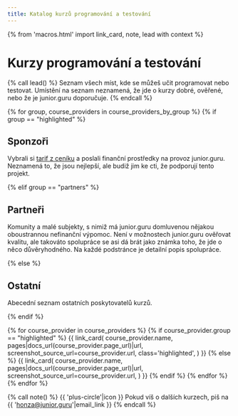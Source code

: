 ```yaml
---
title: Katalog kurzů programování a testování
---
```


{% from 'macros.html' import link_card, note, lead with context %}


# Kurzy programování a testování

{% call lead() %}
  Seznam všech míst, kde se můžeš učit programovat nebo testovat.
  Umístění na seznam neznamená, že jde o kurzy dobré, ověřené, nebo že je junior.guru doporučuje.
{% endcall %}

{% for group, course_providers in course_providers_by_group %}
  {% if group == "highlighted" %}

## Sponzoři
Vybrali si [tarif z ceníku](love.jinja) a poslali finanční prostředky na provoz junior.guru. Neznamená to, že jsou nejlepší, ale budiž jim ke cti, že podporují tento projekt.

  {% elif group == "partners" %}

## Partneři
Komunity a malé subjekty, s nimiž má junior.guru domluvenou nějakou oboustrannou nefinanční výpomoc. Není v možnostech junior.guru ověřovat kvalitu, ale takováto spolupráce se asi dá brát jako známka toho, že jde o něco důvěryhodného. Na každé podstránce je detailní popis spolupráce.

  {% else %}

## Ostatní
Abecední seznam ostatních poskytovatelů kurzů.

  {% endif %}

  <div class="link-cards">
    {% for course_provider in course_providers %}
      {% if course_provider.group == "highlighted" %}
        {{ link_card(
          course_provider.name,
          pages|docs_url(course_provider.page_url)|url,
          screenshot_source_url=course_provider.url,
          class='highlighted',
        ) }}
      {% else %}
        {{ link_card(
          course_provider.name,
          pages|docs_url(course_provider.page_url)|url,
          screenshot_source_url=course_provider.url,
        ) }}
      {% endif %}
    {% endfor %}
  </div>
{% endfor %}

{% call note() %}
  {{ 'plus-circle'|icon }} Pokud víš o dalších kurzech, piš na {{ 'honza@junior.guru'|email_link }}
{% endcall %}
